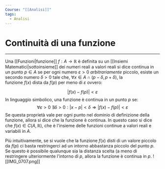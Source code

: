 ```yaml
---
Course: "[[Analisi]]"
tags:
  - Analisi
---
```

# Continuità di una funzione
---
Una [[Funzioni|funzione]] $f:A \rightarrow\mathbb{R}$ è definita su un [[Insiemi Matematici|sottoinsieme]] dei numeri reali a valori reali si dice continua in un punto $p \in A$ se per ogni numero $\varepsilon>0$ _arbitrariamente_ piccolo, esiste un secondo numero $\delta >0$ tale che, $\forall x\in  A\cap (p-\delta,p+\delta)$, la funzione $f(x)$ dista da $f(p)$ per meno di $\varepsilon$ ovvero:

$$|f(x) - f(p)|<\varepsilon$$
In linguaggio simbolico, una funzione è continua in un punto $p$ se:$$\forall\varepsilon >0\ \exists \delta > 0 : |x-p|<\delta \Rightarrow |f(x)-f(p)|<\varepsilon$$
Se questa proprietà vale per ogni punto nel dominio di definizione della funzione, allora si dice che la funzione è continua. In questo caso si dice che $f(x) \in C(A,\mathbb{R})$, che è l'insieme delle funzioni continue a valori reali e variabili in $A$.

Più intuitivamente, se si vuole che la funzione $f(x)$ disti di un valore piccolo da $f(p)$ ci basta restringerci ad un intorno abbastanza piccolo del punto $p$. Se questo è possibile qualunque sia la distanza scelta (a meno di restringere ulteriormente l'intorno di $p$, allora la funzione è continua in $p$.
![[IMG_0707.png]]

